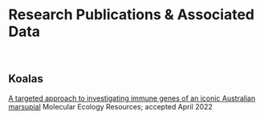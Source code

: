 # **Research Publications & Associated Data**

<br>

## Koalas
[A targeted approach to investigating immune genes of an iconic Australian marsupial](./publications/Silver_et_al_2022.md) Molecular Ecology Resources; accepted April 2022
